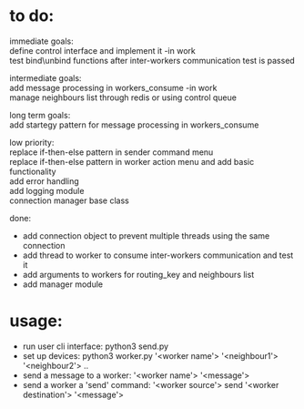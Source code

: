 # to do:


immediate goals:  
define control interface and implement it -in work     
test bind\unbind functions after inter-workers communication test is passed  

intermediate goals:  
add message processing in workers_consume  -in work  
manage neighbours list through redis or using control queue  

long term goals:  
add startegy pattern for message processing in workers_consume  

low priority:  
replace if-then-else pattern in sender command menu  
replace if-then-else pattern in worker action menu and add basic functionality  
add error handling  
add logging module  
connection manager base class  


done:  

* add connection object to prevent multiple threads using the same connection  
* add thread to worker to consume inter-workers communication and test it 
* add arguments to workers for routing_key and neighbours list  
* add manager module



# usage:  

* run user cli interface: python3 send.py  
* set up devices: python3 worker.py '<worker name'> '<neighbour1'> '<neighbour2'> ..  
* send a message to a worker: '<worker name'> '<message'>  
* send a worker a 'send' command: '<worker source'> send '<worker destination'> '<message'>

